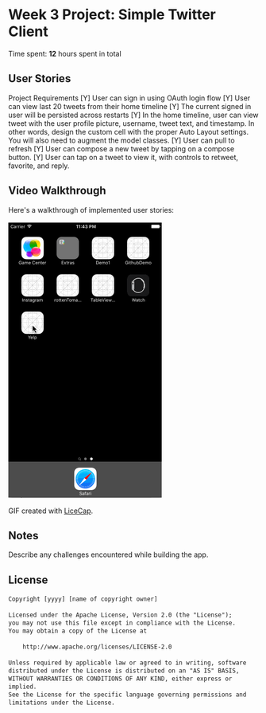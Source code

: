 # Week 3 Project: Simple Twitter Client

Time spent: **12** hours spent in total

## User Stories

Project Requirements
[Y] User can sign in using OAuth login flow
[Y] User can view last 20 tweets from their home timeline
[Y] The current signed in user will be persisted across restarts
[Y] In the home timeline, user can view tweet with the user profile picture, username, tweet text, and timestamp. In other words, design the custom cell with the proper Auto Layout settings. You will also need to augment the model classes.
[Y] User can pull to refresh
[Y] User can compose a new tweet by tapping on a compose button.
[Y] User can tap on a tweet to view it, with controls to retweet, favorite, and reply.


## Video Walkthrough

Here's a walkthrough of implemented user stories:

<img src='https://raw.githubusercontent.com/aswani521/ios_yelp-master/master/Yelp_Demo.gif' title='Yelp Video Walkthrough' width='' alt='Yelp Video Walkthrough' />

GIF created with [LiceCap](http://www.cockos.com/licecap/).

## Notes

Describe any challenges encountered while building the app.

## License

    Copyright [yyyy] [name of copyright owner]

    Licensed under the Apache License, Version 2.0 (the "License");
    you may not use this file except in compliance with the License.
    You may obtain a copy of the License at

        http://www.apache.org/licenses/LICENSE-2.0

    Unless required by applicable law or agreed to in writing, software
    distributed under the License is distributed on an "AS IS" BASIS,
    WITHOUT WARRANTIES OR CONDITIONS OF ANY KIND, either express or implied.
    See the License for the specific language governing permissions and
    limitations under the License. 